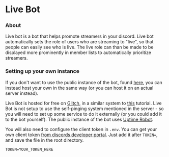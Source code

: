 
# Live Bot
### About
Live bot is a bot that helps promote streamers in your discord. Live bot automatically sets the role of users who are streaming to "live", so that people can easily see who is live. The live role can than be made to be displayed more prominently in member lists to automatically prioritize streamers.

### Setting up your own instance
If you don't want to use the public instance of the bot, found [here](https://discordapp.com/oauth2/authorize?client_id=471157611874484225&scope=bot&permissions=268435456), you can instead host your own in the same way (or you can host it on an actual server instead).

Live Bot is hosted for free on [Glitch](https://glitch.com), in a similar system to [this](https://anidiotsguide_old.gitbooks.io/discord-js-bot-guide/content/other-guides/hosting-on-glitchcom.html) tutorial. Live Bot is not setup to use the self-pinging system mentioned in the server - so you will need to set up some service to do it externally (or you could add it to the bot yourself). The public instance of the bot uses [Uptime Robot](https://uptimerobot.com/).

You will also need to configure the client token in `.env`. You can get your own client token [from discords developer portal](https://discordapp.com/developers/applications/). Just add it after `TOKEN=`, and save the file in the root directory.

```
TOKEN=YOUR_TOKEN_HERE
```